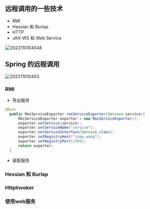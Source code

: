 ## 远程调用的一些技术

- RMI
- Hessian 和 Burlap
- HTTP
- JAX-WS 和 Web Service

![2022110104548](/assets/2022110104548.png)

## Spring 的远程调用

![202211010453](/assets/202211010453.png)

### RMI

- 导出服务

```java
@Bean
  public RmiServiceExporter rmiServiceExporter(Service service){
      RmiServiceExporter exporter = new RmiServiceExporter();
      exporter.setService(service);
      exporter.setServiceName("service");
      exporter.setServiceInterface(Service.class);
      exporter.setRegistryHost("ismy.wang");
      exporter.setRegistryPort(1999);
      return exporter;
  }
```

- 装配服务

### Hessian 和 Burlap

### HttpInvoker

### 使用web服务
